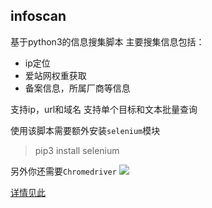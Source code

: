 infoscan
-------------------------
基于python3的信息搜集脚本
主要搜集信息包括：
- ip定位
- 爱站网权重获取
- 备案信息，所属厂商等信息

支持ip，url和域名
支持单个目标和文本批量查询

使用该脚本需要额外安装`selenium`模块
> pip3 install selenium

另外你还需要`Chromedriver`
![](https://i.loli.net/2020/08/14/qmzSZYQolByw9ta.png)

[详情见此](http://www.zjun.info/2020/02/23/infoscan)
